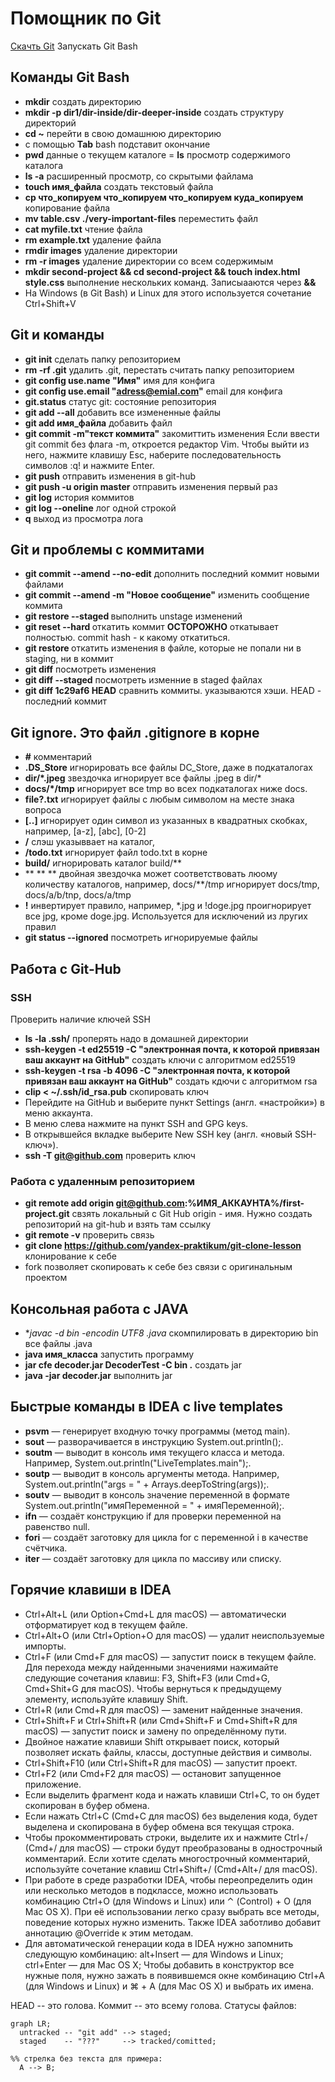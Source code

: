 # Помощник по Git

[Скачть Git](https://git-scm.com/download/win)
Запускать Git Bash

## Команды Git Bash

- **mkdir**  создать директорию
- **mkdir -p dir1/dir-inside/dir-deeper-inside** создать структуру директорий
- **cd ~**  перейти в свою домашнюю директорию
- с помощью **Tab** bash подставит окончание
- **pwd** данные о текущем каталоге
= **ls** просмотр содержимого каталога
- **ls -a** расширенный просмотр, со скрытыми файлама
- **touch имя_файла** создать текстовый файла
- **cp что_копируем что_копируем что_копируем куда_копируем** копирование файла
- **mv table.csv ./very-important-files** переместить файл 
- **cat myfile.txt** чтение файла
- **rm example.txt** удаление файла
- **rmdir images** удаление директории
- **rm -r images** удаление директории со всем содержимым
- **mkdir second-project && cd second-project && touch index.html style.css** выполнение нескольких команд. Записыааются через **&&**
- На Windows (в Git Bash) и Linux для этого используется сочетание Ctrl+Shift+V

## Git и команды

- **git init** сделать папку репозиторием
- **rm -rf .git** удалить .git, перестать считать папку репозиторием
- **git config use.name "Имя"** имя для конфига
- **git config use.email "adress@emial.com"** email для конфига
- **git.status** статус git: состояние репозитория
- **git add --all** добавить все измененные файлы
- **git add имя_файла** добавить файл 
- **git commit -m"текст коммита"** закомиттить изменения Если ввести git commit без флага -m, откроется редактор Vim. Чтобы выйти из него, нажмите клавишу Esc, наберите последовательность символов :q! и нажмите Enter.
- **git push** отправить изменения в git-hub
- **git push -u origin master** отправить изменения первый раз
- **git log** история коммитов
- **git log --oneline** лог одной строкой
- **q** выход из просмотра лога

## Git и проблемы с коммитами

- **git commit --amend --no-edit** дополнить последний коммит новыми файлами
- **git commit --amend -m "Новое сообщение"** изменить сообщение коммита
- **git restore --staged <file>** выполнить unstage изменений
- **git reset --hard <commit hash>** откатить коммит **ОСТОРОЖНО** откатывает полностью. commit hash - к какому откатиться.
- **git restore <file>** откатить изменения в файле, которые не попали ни в staging, ни в коммит
- **git diff** посмотреть изменения
- **git diff --staged** посмотреть изменние в staged файлах
- **git diff 1c29af6 HEAD** сравнить коммиты. указываются хэши. HEAD - последний коммит

## Git ignore. Это файл .gitignore в корне

- **#** комментарий
- **.DS_Store** игнорировать все файлы DC_Store, даже в подкаталогах
- **dir/*.jpeg** звездочка игнорирует все файлы .jpeg в dir/*
- **docs/*/tmp** игнорирует все tmp во всех подкаталогах ниже docs.
- **file?.txt** игнорирует файлы с любым символом на месте знака вопроса
- **[..]** игнорирует один символ из указанных в квадратных скобках, например, [a-z], [abc], [0-2]
- **/** слэш указыввает на каталог, 
- **/todo.txt** игнорирует файл todo.txt в корне
- **build/** игнорировать каталог build/**
- ** ** ** двойная звездочка может соответствовать люому количеству каталогов, например, docs/**/tmp игнорирует docs/tmp, docs/a/b/tnp, docs/a/tmp
- **!** инвертирует правило, например, *.jpg и !doge.jpg проигнорирует все jpg, кроме doge.jpg. Используется для исключений из лругих правил
- **git status --ignored** посмотреть игнорируемые файлы




## Работа с Git-Hub

### SSH

Проверить наличие ключей SSH
- **ls -la .ssh/** проперять надо в домашней директории
- **ssh-keygen -t ed25519 -C "электронная почта, к которой привязан ваш аккаунт на GitHub"** создать ключи с алгоритмом ed25519
- **ssh-keygen -t rsa -b 4096 -C "электронная почта, к которой привязан ваш аккаунт на GitHub"** создать кдючи с алгоритмом rsa
- **clip < ~/.ssh/id_rsa.pub** скопировать ключ
- Перейдите на GitHub и выберите пункт Settings (англ. «настройки») в меню аккаунта.
- В меню слева нажмите на пункт SSH and GPG keys.
- В открывшейся вкладке выберите New SSH key (англ. «новый SSH-ключ»).
- **ssh -T git@github.com** проверить ключ

### Работа с удаленным репозиторием

- **git remote add origin git@github.com:%ИМЯ_АККАУНТА%/first-project.git** свзять локальный с Git Hub origin - имя. Нужно создать репозиторий на git-hub и взять там ссылку
- **git remote -v** проверить связь
- **git clone https://github.com/yandex-praktikum/git-clone-lesson** клонирование к себе
- fork позволяет скопировать к себе без связи с оригинальным проектом 

## Консольная работа с JAVA

- **javac -d bin -encodin UTF8 *.java** скомпилировать в директорию bin все файлы .java
- **java имя_класса** запустить программу
- **jar cfe decoder.jar DecoderTest -C bin .** создать jar
- **java -jar decoder.jar** выполнить jar

## Быстрые команды в IDEA с live templates

- **psvm** — генерирует входную точку программы (метод main).
- **sout** — разворачивается в инструкцию System.out.println();.
- **soutm** — выводит в консоль имя текущего класса и метода. Например, System.out.println("LiveTemplates.main");.
- **soutp** — выводит в консоль аргументы метода. Например, System.out.println("args = " + Arrays.deepToString(args));.
- **soutv** — выводит в консоль значение переменной в формате System.out.println("имяПеременной = " + имяПеременной);.
- **ifn** — создаёт конструкцию if для проверки переменной на равенство null.
- **fori** — создаёт заготовку для цикла for с переменной i в качестве счётчика.
- **iter** — создаёт заготовку для цикла по массиву или списку.

## Горячие клавиши в IDEA

- Ctrl+Alt+L (или Option+Cmd+L для macOS) — автоматически отформатирует код в текущем файле.
- Ctrl+Alt+O (или Ctrl+Option+O для macOS) — удалит неиспользуемые импорты.
- Ctrl+F (или Cmd+F для macOS) — запустит поиск в текущем файле. Для перехода между найденными значениями нажимайте следующие сочетания клавиш: F3, Shift+F3 (или Cmd+G, Cmd+Shit+G для macOS). Чтобы вернуться к предыдущему элементу, используйте клавишу Shift.
- Ctrl+R (или Cmd+R для macOS) — заменит найденные значения.
- Ctrl+Shift+F и Ctrl+Shift+R (или Cmd+Shift+F и Cmd+Shift+R для macOS) — запустит поиск и замену по определённому пути.
- Двойное нажатие клавиши Shift открывает поиск, который позволяет искать файлы, классы, доступные действия и символы.
- Ctrl+Shift+F10 (или Ctrl+Shift+R для macOS) — запустит проект.
- Ctrl+F2 (или Cmd+F2 для macOS) — остановит запущенное приложение.
- Если выделить фрагмент кода и нажать клавиши Ctrl+C, то он будет скопирован в буфер обмена.
- Если нажать Ctrl+C (Cmd+C для macOS) без выделения кода, будет выделена и скопирована в буфер обмена вся текущая строка.
- Чтобы прокомментировать строки, выделите их и нажмите Ctrl+/ (Cmd+/ для macOS) — строки будут преобразованы в однострочный комментарий. Если хотите сделать многострочный комментарий, используйте сочетание клавиш Ctrl+Shift+/ (Cmd+Alt+/ для macOS).
- При работе в среде разработки IDEA, чтобы переопределить один или несколько методов в подклассе, можно использовать комбинацию Ctrl+O (для Windows и Linux) или ⌃ (Control) + O (для Mac OS X). При её использовании легко сразу выбрать все методы, поведение которых нужно изменить. Также IDEA заботливо добавит аннотацию @Override к этим методам.
- Для автоматической генерации кода в IDEA нужно запомнить следующую комбинацию: alt+Insert — для Windows и Linux; ctrl+Enter — для Mac OS X; Чтобы добавить в конструктор все нужные поля, нужно зажать в появившемся окне комбинацию Ctrl+A (для Windows и Linux) и ⌘ + A (для Mac OS X) и выбрать их имена.

HEAD -- это голова.
Коммит -- это всему голова.
Статусы файлов:


```mermaid
graph LR;
  untracked -- "git add" --> staged;
  staged    -- "???"     --> tracked/comitted;

%% стрелка без текста для примера: 
  A --> B;
```